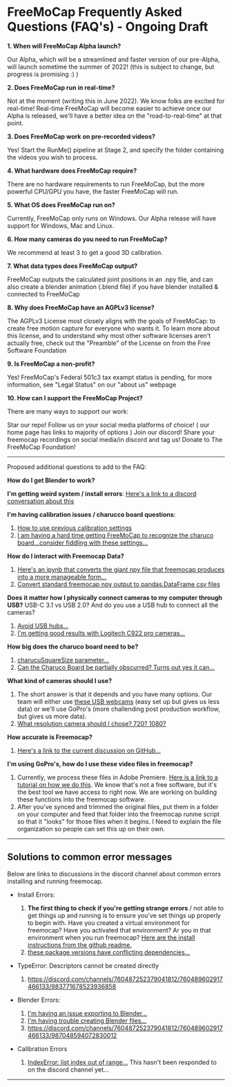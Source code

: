 

# FreeMoCap Frequently Asked Questions (FAQ's) - Ongoing Draft


**1. When will FreeMoCap Alpha launch?**

Our Alpha, which will be a streamlined and faster version of our pre-Alpha, will launch sometime the summer of 2022! (this is subject to change, but progress is promising :) )

**2. Does FreeMoCap run in real-time?**

Not at the moment (writing this in June 2022). We know folks are excited for real-time! Real-time FreeMoCap will become easier to achieve once our Alpha is released, we'll have a better idea on the "road-to-real-time" at that point.

**3. Does FreeMoCap work on pre-recorded videos?**

Yes! Start the RunMe() pipeline at Stage 2, and specify the folder containing the videos you wish to process.

**4. What hardware does FreeMoCap require?**

There are no hardware requirements to run FreeMoCap, but the more powerful CPU/GPU you have, the faster FreeMoCap will run.

**5. What OS does FreeMoCap run on?**

Currently, FreeMoCap only runs on Windows. Our Alpha release will have support for Windows, Mac and Linux.

**6. How many cameras do you need to run FreeMoCap?**

We recommend at least 3 to get a good 3D calibration.

**7. What data types does FreeMoCap output?**

FreeMoCap outputs the calculated joint positions in an .npy file, and can also create a blender animation (.blend file) if you have blender installed & connected to FreeMoCap

**8. Why does FreeMoCap have an AGPLv3 license?**

The AGPLv3 License most closely aligns with the goals of FreeMoCap: to create free motion capture for everyone who wants it. To learn more about this license, and to understand why most other software licenses aren't actually free, check out the "Preamble" of the License on from the Free Software Foundation

**9. Is FreeMoCap a non-profit?**

Yes! FreeMoCap's Federal 501c3 tax exampt status is pending, for more information, see "Legal Status" on our "about us" webpage

**10. How can I support the FreeMoCap Project?**

There are many ways to support our work:

Star our repo!
Follow us on your social media platforms of choice! ( our home page has links to majority of options )
Join our discord!
Share your freemocap recordings on social media/in discord and tag us!
Donate to The FreeMoCap Foundation!

---
Proposed additional questions to add to the FAQ:

**How do I get Blender to work?**

**I'm getting weird system / install errors**:
[Here's a link to a discord conversation about this](https://discord.com/channels/760487252379041812/760489602917466133/997279303098187857)

**I'm having calibration issues / charucco board questions**: 

1. [How to use previous calibration settings](https://discord.com/channels/760487252379041812/760489602917466133/995426530614329344)
2. [I am having a hard time getting FreeMoCap to recognize the charuco board...consider fiddling with these settings...](https://discord.com/channels/760487252379041812/760489602917466133/1005106418820587551)

**How do I interact with Freemocap Data?**
1.  [Here's an ipynb that converts the giant npy file that freemocap produces into a more manageable form...](https://discord.com/channels/760487252379041812/760489602917466133/1006245448933191820)
2. [Convert standard freemocap npy output to pandas.DataFrame csv files](https://github.com/freemocap/freemocap/blob/jon/npy_to_csv_ipynb/ipython_jupyter_notebooks/export_freemocap_npy_as_pandas_data_frame_csv.ipynb)

**Does it matter how I physically connect cameras to my computer through USB?** USB-C 3.1 vs USB 2.0? And do you use a USB hub to connect all the cameras?
1. [Avoid USB hubs...](https://discord.com/channels/760487252379041812/760489602917466133/1001865605927936061)
2. [I'm getting good results with Logitech C922 pro cameras...](https://discord.com/channels/760487252379041812/760489602917466133/1005071174994251796)

**How big does the charuco board need to be?**

1. [charucuSquareSize parameter...](https://discord.com/channels/760487252379041812/760489602917466133/991639791382823032)
2. [Can the Charuco Board be partially obscurred? Turns out yes it can...](https://discord.com/channels/760487252379041812/760489602917466133/1006407164186865694)

**What kind of cameras should I use?**

1. The short answer is that it depends and you have many options.  Our team will either use [these USB webcams](https://www.amazon.com/Streaming-Microphone-Widescreen-Conferencing-Recording/dp/B082X91MPP) (easy set up but gives us less data) or we'll use GoPro's (more challending post production workflow, but gives us more data). 
2. [What resolution camera should I chose? 720? 1080?](https://www.amazon.com/Streaming-Microphone-Widescreen-Conferencing-Recording/dp/B082X91MPP)

**How accurate is Freemocap?**
1. [Here's a link to the current discussion on GitHub...](https://github.com/freemocap/freemocap/discussions/211)

**I'm using GoPro's, how do I use these video files in freemocap?**
1. Currently, we process these files in Adobe Premiere. [Here is a link to a tutorial on how we do this](https://drive.google.com/file/d/1npqiNffNQ1BAmZTQJeRDo0kouA1jQOMl/view?usp=sharing). We know that's not a free software, but it's the best tool we have access to right now. We are working on building these functions into the freemocap software. 
2. After you've synced and trimmed the original files, put them in a folder on your computer and feed that folder into the freemocap runme script so that it "looks" for those files when it begins. I Need to explain the file organization so people can set this up on their own. 

---
## Solutions to common error messages
Below are links to discussions in the discord channel about common errors installing and running freemocap.

* Install Errors:

    1. **The first thing to check if you're getting strange errors** / not able to get things up and running is to ensure you've set things up properly to begin with. Have you created a virtual environment for freemocap? Have you activated that environment? Ar you in that environment when you run freemocap? [Here are the install instructions from the github readme.](https://github.com/freemocap/freemocap#installation) 
    2. [these package versions have conflicting dependencies...](https://discord.com/channels/760487252379041812/760489602917466133/1006407164186865694)

* TypeError: Descriptors cannot be created directly
    1.  https://discord.com/channels/760487252379041812/760489602917466133/983771678523936858

* Blender Errors:
    1.  [I'm having an issue exporting to Blender...](https://discord.com/channels/760487252379041812/760489602917466133/985287355344777216)
    2. [I'm having trouble creating Blender files...](https://discord.com/channels/760487252379041812/760489602917466133/981606000249430067)
    3.  https://discord.com/channels/760487252379041812/760489602917466133/987048594072830012
* Calibration Errors
    1. [IndexError: list index out of range...](https://discord.com/channels/760487252379041812/760489602917466133/984471465015529482) This hasn't been responded to on the discord channel yet...



---


